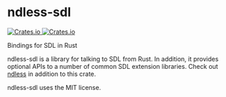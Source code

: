 # ndless-sdl
<p>
  <a href="https://crates.io/crates/ndless-sdl">
    <img alt="Crates.io" src="https://img.shields.io/crates/v/ndless-sdl.svg">
  </a>
  <a href="https://docs.rs/ndless-sdl">
    <img alt="Crates.io" src="https://docs.rs/ndless-sdl/badge.svg">
  </a>
</p>

Bindings for SDL in Rust

ndless-sdl is a library for talking to SDL from Rust. In addition, it
provides optional APIs to a number of common SDL extension libraries.
Check out [ndless] in addition to this crate.

[ndless]: https://crates.io/crates/ndless

ndless-sdl uses the MIT license.
